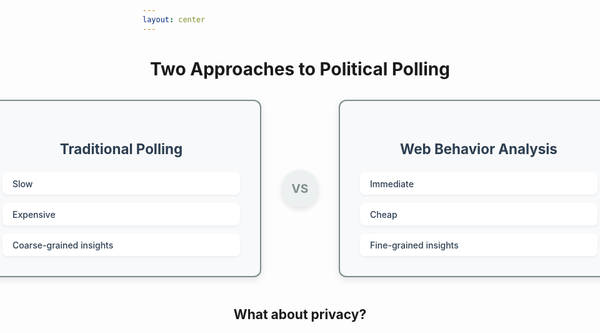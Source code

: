 ```yaml
---
layout: center
---
```


<div class="center">
    <h1>Two Approaches to Political Polling</h1>
</div>

<div class="comparison-container">
  <div class="approach-card traditional" v-click="1">
    <h3>Traditional Polling</h3>
    <div class="features">
      <div class="feature">Slow</div>
      <div class="feature">Expensive</div>
      <div class="feature">Coarse-grained insights</div>
    </div>
  </div>
  
  <div class="vs-divider" v-click="2">VS</div>
  
  <div class="approach-card modern" v-click="2">
    <h3>Web Behavior Analysis</h3>
    <div class="features">
      <div class="feature">Immediate</div>
      <div class="feature">Cheap</div>
      <div class="feature">Fine-grained insights</div>
    </div>
  </div>
</div>

<br>

<div class="center" v-click="3">
    <h2>What about privacy?</h2>
</div>

<SlideCurrentNo class="absolute bottom-8 right-10"/>

<style>
.center {
  text-align: center;
}

.comparison-container {
  display: flex;
  align-items: center;
  justify-content: center;
  gap: 2rem;
  margin-top: 2rem;
  padding: 0 0.5rem;
}

.approach-card {
  flex: 0 0 380px;
  background: #f8f9fa;
  border-radius: 12px;
  padding: 2rem;
  box-shadow: 0 4px 12px rgba(0,0,0,0.1);
  border: 2px solid transparent;
  transition: all 0.3s ease;
}

.traditional {
  border-color: #7f8c8d;
}

.modern {
  border-color: #7f8c8d;
}

.approach-card h3 {
  text-align: center;
  margin-bottom: 1.5rem;
  font-size: 1.4rem;
  color: #2c3e50 !important;
}

.features {
  display: flex;
  flex-direction: column;
  gap: 0.8rem;
}

.feature {
  display: flex;
  align-items: center;
  padding: 0.6rem 1rem;
  background: white;
  border-radius: 8px;
  font-weight: 500;
  color: #2c3e50 !important;
  box-shadow: 0 2px 4px rgba(0,0,0,0.05);
}

.vs-divider {
  font-size: 1.2rem;
  font-weight: bold;
  color: #7f8c8d !important;
  background: #ecf0f1;
  width: 60px;
  height: 60px;
  border-radius: 50%;
  display: flex;
  align-items: center;
  justify-content: center;
  box-shadow: 0 4px 8px rgba(0,0,0,0.1);
  flex-shrink: 0;
}
</style>

<!--
Here, I'll compare the traditional approach to polling with one based on collecting web browsing data.

Traditional polling is
- slow and expensive, because data collection
- the results we get are coarse-grained, only yes/no or candidate A/B

In contrast, a system based on analyzing web browsing data can be fully automated
- which gives us immediate results
- and is cheap, allowing us to scale to much more data
- the results are much more fine-grained because we collect much richer data

The richness of the data poses the following question
- what are we going to do about privacy?

Users will be hesitant to provide their web browsing data
- can we predict political preferences while respecting user privacy?
-->